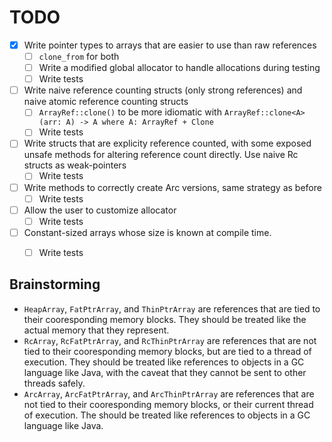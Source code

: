 # TODO
- [X] Write pointer types to arrays that are easier to use than raw references
  - [ ] `clone_from` for both
  - [ ] Write a modified global allocator to handle allocations during testing
  - [ ] Write tests
- [ ] Write naive reference counting structs (only strong references) and naive
      atomic reference counting structs
  - [ ] `ArrayRef::clone()` to be more idiomatic with `ArrayRef::clone<A>(arr: A) -> A where A: ArrayRef + Clone`
  - [ ] Write tests
- [ ] Write structs that are explicity reference counted, with some exposed unsafe
      methods for altering reference count directly. Use naive Rc structs as weak-pointers
  - [ ] Write tests
- [ ] Write methods to correctly create Arc versions, same strategy as before
  - [ ] Write tests
- [ ] Allow the user to customize allocator
  - [ ] Write tests
- [ ] Constant-sized arrays whose size is known at compile time.
  - [ ] Write tests


## Brainstorming
-  `HeapArray`, `FatPtrArray`, and `ThinPtrArray` are references that are tied to
   their cooresponding memory blocks. They should be treated like the actual memory
   that they represent.
-  `RcArray`, `RcFatPtrArray`, and `RcThinPtrArray` are references that are not tied
   to their cooresponding memory blocks, but are tied to a thread of execution.
   They should be treated like references to objects in a GC language like Java,
   with the caveat that they cannot be sent to other threads safely.
-  `ArcArray`, `ArcFatPtrArray`, and `ArcThinPtrArray` are references that are not
   tied to their cooresponding memory blocks, or their current thread of execution.
   The should be treated like references to objects in a GC language like Java.
